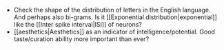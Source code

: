 - Check the shape of the distribution of letters in the English language. And perhaps also bi-grams. Is it [[Exponential distribution|exponential]] like the [[Inter spike interval|ISI]] of neurons?
- [[aesthetics|Aesthetics]] as an indicator of intelligence/potential. Good taste/curation ability more important than ever?